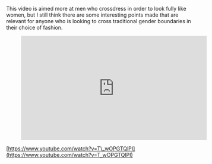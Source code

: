This video is aimed more at men who crossdress in order to look fully like women, but I still think there are some interesting points made that are relevant for anyone who is looking to cross traditional gender boundaries in their choice of fashion.

<figure><div class="wp-block-embed__wrapper"><iframe loading="lazy" title="Why do people crossdress?" width="500" height="281" src="https://www.youtube.com/embed/T_wOPGTQlPI?feature=oembed" frameborder="0" allow="accelerometer; autoplay; clipboard-write; encrypted-media; gyroscope; picture-in-picture; web-share" referrerpolicy="strict-origin-when-cross-origin" allowfullscreen=""></iframe></div></figure>

[https://www.youtube.com/watch?v=T\_wOPGTQlPI](https://www.youtube.com/watch?v=T_wOPGTQlPI)